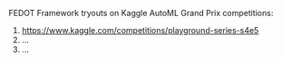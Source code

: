 FEDOT Framework tryouts on Kaggle AutoML Grand Prix competitions:
1) https://www.kaggle.com/competitions/playground-series-s4e5
2) ...
3) ...
